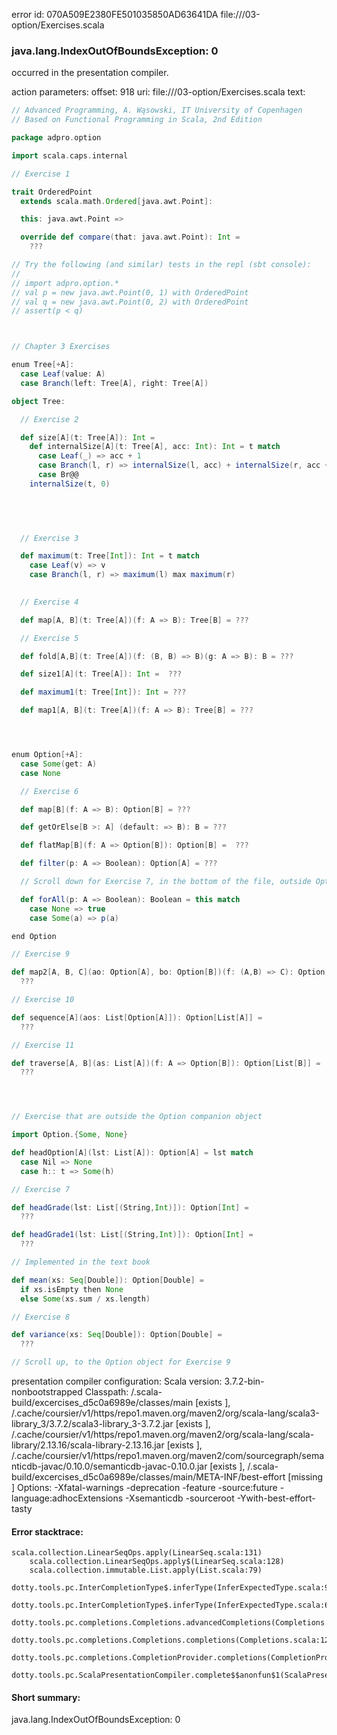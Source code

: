 error id: 070A509E2380FE501035850AD63641DA
file://<WORKSPACE>/03-option/Exercises.scala
### java.lang.IndexOutOfBoundsException: 0

occurred in the presentation compiler.



action parameters:
offset: 918
uri: file://<WORKSPACE>/03-option/Exercises.scala
text:
```scala
// Advanced Programming, A. Wąsowski, IT University of Copenhagen
// Based on Functional Programming in Scala, 2nd Edition

package adpro.option

import scala.caps.internal

// Exercise 1

trait OrderedPoint
  extends scala.math.Ordered[java.awt.Point]:

  this: java.awt.Point =>

  override def compare(that: java.awt.Point): Int =
    ???

// Try the following (and similar) tests in the repl (sbt console):
//
// import adpro.option.*
// val p = new java.awt.Point(0, 1) with OrderedPoint
// val q = new java.awt.Point(0, 2) with OrderedPoint
// assert(p < q)



// Chapter 3 Exercises

enum Tree[+A]:
  case Leaf(value: A)
  case Branch(left: Tree[A], right: Tree[A])

object Tree:

  // Exercise 2

  def size[A](t: Tree[A]): Int = 
    def internalSize[A](t: Tree[A], acc: Int): Int = t match
      case Leaf(_) => acc + 1
      case Branch(l, r) => internalSize(l, acc) + internalSize(r, acc + 1)
      case Br@@
    internalSize(t, 0)

      
    


  // Exercise 3

  def maximum(t: Tree[Int]): Int = t match
    case Leaf(v) => v
    case Branch(l, r) => maximum(l) max maximum(r)
  

  // Exercise 4

  def map[A, B](t: Tree[A])(f: A => B): Tree[B] = ???

  // Exercise 5

  def fold[A,B](t: Tree[A])(f: (B, B) => B)(g: A => B): B = ???

  def size1[A](t: Tree[A]): Int =  ???

  def maximum1(t: Tree[Int]): Int = ???

  def map1[A, B](t: Tree[A])(f: A => B): Tree[B] = ???




enum Option[+A]:
  case Some(get: A)
  case None

  // Exercise 6

  def map[B](f: A => B): Option[B] = ???

  def getOrElse[B >: A] (default: => B): B = ???

  def flatMap[B](f: A => Option[B]): Option[B] =  ???

  def filter(p: A => Boolean): Option[A] = ???

  // Scroll down for Exercise 7, in the bottom of the file, outside Option

  def forAll(p: A => Boolean): Boolean = this match
    case None => true
    case Some(a) => p(a)

end Option

// Exercise 9

def map2[A, B, C](ao: Option[A], bo: Option[B])(f: (A,B) => C): Option[C] =
  ???

// Exercise 10

def sequence[A](aos: List[Option[A]]): Option[List[A]] =
  ???

// Exercise 11

def traverse[A, B](as: List[A])(f: A => Option[B]): Option[List[B]] =
  ???




// Exercise that are outside the Option companion object

import Option.{Some, None}

def headOption[A](lst: List[A]): Option[A] = lst match
  case Nil => None
  case h:: t => Some(h)

// Exercise 7

def headGrade(lst: List[(String,Int)]): Option[Int] =
  ???

def headGrade1(lst: List[(String,Int)]): Option[Int] =
  ???

// Implemented in the text book

def mean(xs: Seq[Double]): Option[Double] =
  if xs.isEmpty then None
  else Some(xs.sum / xs.length)

// Exercise 8

def variance(xs: Seq[Double]): Option[Double] =
  ???

// Scroll up, to the Option object for Exercise 9

```


presentation compiler configuration:
Scala version: 3.7.2-bin-nonbootstrapped
Classpath:
<WORKSPACE>/.scala-build/excercises_d5c0a6989e/classes/main [exists ], <HOME>/.cache/coursier/v1/https/repo1.maven.org/maven2/org/scala-lang/scala3-library_3/3.7.2/scala3-library_3-3.7.2.jar [exists ], <HOME>/.cache/coursier/v1/https/repo1.maven.org/maven2/org/scala-lang/scala-library/2.13.16/scala-library-2.13.16.jar [exists ], <HOME>/.cache/coursier/v1/https/repo1.maven.org/maven2/com/sourcegraph/semanticdb-javac/0.10.0/semanticdb-javac-0.10.0.jar [exists ], <WORKSPACE>/.scala-build/excercises_d5c0a6989e/classes/main/META-INF/best-effort [missing ]
Options:
-Xfatal-warnings -deprecation -feature -source:future -language:adhocExtensions -Xsemanticdb -sourceroot <WORKSPACE> -Ywith-best-effort-tasty




#### Error stacktrace:

```
scala.collection.LinearSeqOps.apply(LinearSeq.scala:131)
	scala.collection.LinearSeqOps.apply$(LinearSeq.scala:128)
	scala.collection.immutable.List.apply(List.scala:79)
	dotty.tools.pc.InterCompletionType$.inferType(InferExpectedType.scala:94)
	dotty.tools.pc.InterCompletionType$.inferType(InferExpectedType.scala:62)
	dotty.tools.pc.completions.Completions.advancedCompletions(Completions.scala:523)
	dotty.tools.pc.completions.Completions.completions(Completions.scala:122)
	dotty.tools.pc.completions.CompletionProvider.completions(CompletionProvider.scala:139)
	dotty.tools.pc.ScalaPresentationCompiler.complete$$anonfun$1(ScalaPresentationCompiler.scala:194)
```
#### Short summary: 

java.lang.IndexOutOfBoundsException: 0
